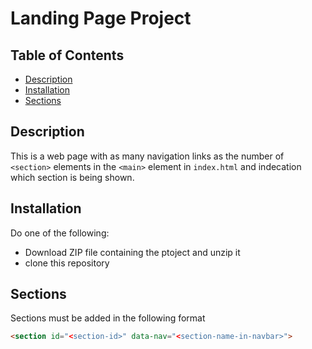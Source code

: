 # Landing Page Project

## Table of Contents

* [Description](#description)
* [Installation](#installation)
* [Sections](#Sections)

## Description

This is a web page with as many navigation links as the number of `<section>` elements in the `<main>` element in `index.html` and indecation which section is being shown.

## Installation

Do one of the following:
+ Download ZIP file containing the ptoject and unzip it
+ clone this repository

## Sections
Sections must be added in the following format

```html
<section id="<section-id>" data-nav="<section-name-in-navbar>">
```
